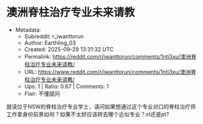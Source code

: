 # 澳洲脊柱治疗专业未来请教

- Metadata:
  - Subreddit: r_iwanttorun
  - Author: Earthling_03
  - Created: 2025-09-29 13:31:32 UTC
  - Permalink: https://reddit.com/r/iwanttorun/comments/1nti3xu/澳洲脊柱治疗专业未来请教/
  - URL: https://www.reddit.com/r/iwanttorun/comments/1nti3xu/澳洲脊柱治疗专业未来请教/
  - Ups: 1 | Ratio: 0.67 | Comments: 1
  - Flair: 不懂就问


就读位于NSW的脊柱治疗专业学士，请问如果想通过这个专业对口的脊柱治疗师工作拿身份前景如何？如果不太好应该转去哪个近似专业？ot还是pt?

